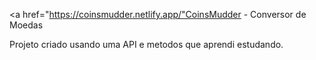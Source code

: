 <a href="https://coinsmudder.netlify.app/"CoinsMudder - Conversor de Moedas</a>

Projeto criado usando uma API e metodos que aprendi estudando.

